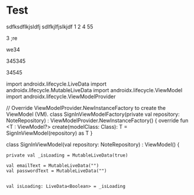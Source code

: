 Test
====
sdfksdflkjsldfj
sdlfkjlfjslkjdf
1
2
4
55

3
;re

we34


345345


34545

import androidx.lifecycle.LiveData
import androidx.lifecycle.MutableLiveData
import androidx.lifecycle.ViewModel
import androidx.lifecycle.ViewModelProvider

// Override ViewModelProvider.NewInstanceFactory to create the ViewModel (VM).
class SignInViewModelFactory(private val repository: NoteRepository) :
    ViewModelProvider.NewInstanceFactory() {
    override fun <T : ViewModel?> create(modelClass: Class<T>): T = SignInViewModel(repository) as T
}


class SignInViewModel(val repository: NoteRepository) : ViewModel() {


    private val _isLoading = MutableLiveData(true)

    val emailText = MutableLiveData("")
    val passwordText = MutableLiveData("")


    val isLoading: LiveData<Boolean> = _isLoading



